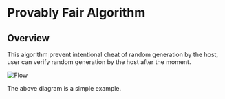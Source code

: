 # Provably Fair Algorithm

## Overview
This algorithm prevent intentional cheat of random generation by the host, user can verify random generation by the host after the moment.

![Flow](https://github.com/user-attachments/assets/ea5acac6-f523-426d-8398-24be6f6f45aa)

The above diagram is a simple example.
